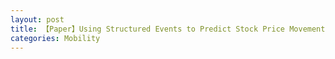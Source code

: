 ```yaml
---
layout: post
title: 【Paper】Using Structured Events to Predict Stock Price Movement - An Empirical Investigation
categories: Mobility
---
```


